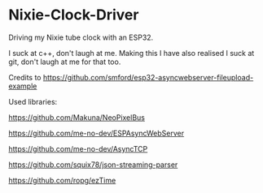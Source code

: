# Nixie-Clock-Driver
Driving my Nixie tube clock with an ESP32.

I suck at c++, don't laugh at me.
Making this I have also realised I suck at git, don't laugh at me for that too.

Credits to https://github.com/smford/esp32-asyncwebserver-fileupload-example

Used libraries:

https://github.com/Makuna/NeoPixelBus

https://github.com/me-no-dev/ESPAsyncWebServer

https://github.com/me-no-dev/AsyncTCP

https://github.com/squix78/json-streaming-parser

https://github.com/ropg/ezTime